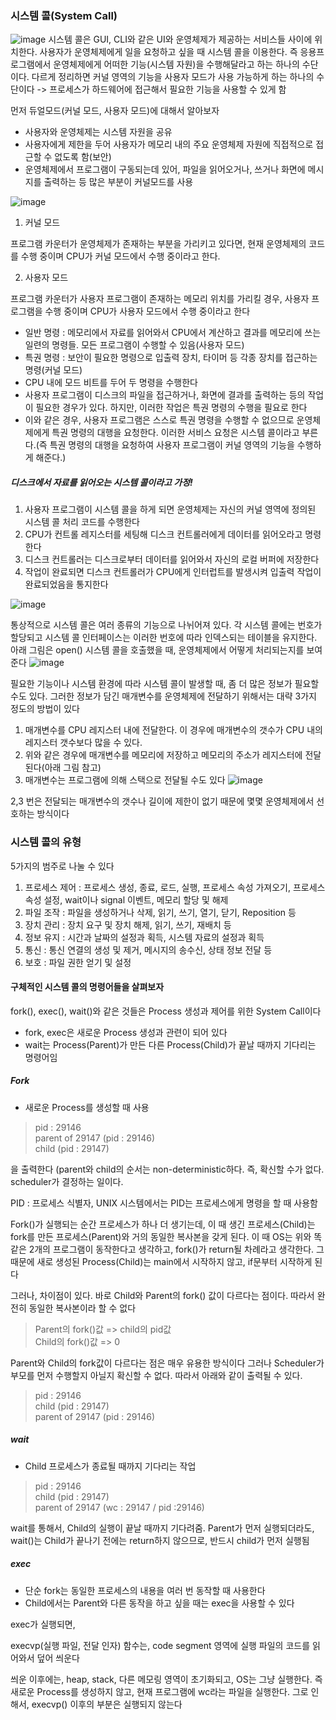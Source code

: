 ### 시스템 콜(System Call)

![image](https://user-images.githubusercontent.com/67304980/138099589-820b1865-4863-4fbc-a5a1-e560ea47e886.png)
시스템 콜은 GUI, CLI와 같은 UI와 운영체제가 제공하는 서비스들 사이에 위치한다. 사용자가 운영체제에게 일을 요청하고 싶을 때 시스템 콜을 이용한다. 즉 응용프로그램에서 운영체제에게 어떠한 기능(시스템 자원)을 수행해달라고 하는 하나의 수단이다. 다르게 정리하면 커널 영역의 기능을 사용자 모드가 사용 가능하게 하는 하나의 수단이다 -> 프로세스가 하드웨어에 접근해서 필요한 기능을 사용할 수 있게 함 

먼저 듀얼모드(커널 모드, 사용자 모드)에 대해서 알아보자
- 사용자와 운영체제는 시스템 자원을 공유
- 사용자에게 제한을 두어 사용자가 메모리 내의 주요 운영체제 자원에 직접적으로 접근할 수 없도록 함(보안)
- 운영체제에서 프로그램이 구동되는데 있어, 파일을 읽어오거나, 쓰거나 화면에 메시지를 출력하는 등 많은 부분이 커널모드를 사용

![image](https://user-images.githubusercontent.com/67304980/138100233-d3725955-a24b-4d6b-8c1e-a7359d5f9f64.png)


1. 커널 모드

프로그램 카운터가 운영체제가 존재하는 부분을 가리키고 있다면, 현재 운영체제의 코드를 수행 중이며 CPU가 커널 모드에서 수행 중이라고 한다.

2. 사용자 모드

프로그램 카운터가 사용자 프로그램이 존재하는 메모리 위치를 가리킬 경우, 사용자 프로그램을 수행 중이며 CPU가 사용자 모드에서 수행 중이라고 한다
- 일반 명령 : 메모리에서 자료를 읽어와서 CPU에서 계산하고 결과를 메모리에 쓰는 일련의 명령들. 모든 프로그램이 수행할 수 있음(사용자 모드)
- 특권 명령 : 보안이 필요한 명령으로 입출력 장치, 타이머 등 각종 장치를 접근하는 명령(커널 모드)
- CPU 내에 모드 비트를 두어 두 명령을 수행한다
- 사용자 프로그램이 디스크의 파일을 접근하거나, 화면에 결과를 출력하는 등의 작업이 필요한 경우가 있다. 하지만, 이러한 작업은 특권 명령의 수행을 필요로 한다
- 이와 같은 경우, 사용자 프로그램은 스스로 특권 명령을 수행할 수 없으므로 운영체제에게 특권 명령의 대행을 요청한다. 이러한 서비스 요청은 시스템 콜이라고 부른다.(즉 특권 명령의 대행을 요청하여 사용자 프로그램이 커널 영역의 기능을 수행하게 해준다.)

##### 디스크에서 자료를 읽어오는 시스템 콜이라고 가정!
1. 사용자 프로그램이 시스템 콜을 하게 되면 운영체제는 자신의 커널 영역에 정의된 시스템 콜 처리 코드를 수행한다
2. CPU가 컨트롤 레지스터를 세팅해 디스크 컨트롤러에게 데이터를 읽어오라고 명령한다
3. 디스크 컨트롤러는 디스크로부터 데이터를 읽어와서 자신의 로컬 버퍼에 저장한다
4. 작업이 완료되면 디스크 컨트롤러가 CPU에게 인터럽트를 발생시켜 입출력 작업이 완료되었음을 통지한다

![image](https://user-images.githubusercontent.com/67304980/138100993-3dc355d1-29fa-40f3-bb39-ceb5ccb79fda.png)


통상적으로 시스템 콜은 여러 종류의 기능으로 나뉘어져 있다. 각 시스템 콜에는 번호가 할당되고 시스템 콜 인터페이스는 이러한 번호에 따라 인덱스되는 테이블을 유지한다. 아래 그림은 open() 시스템 콜을 호출했을 때, 운영체제에서 어떻게 처리되는지를 보여준다
![image](https://user-images.githubusercontent.com/67304980/130344476-92efe21f-83ae-4bb4-afb0-3bad9cb867c2.png)

필요한 기능이나 시스템 환경에 따라 시스템 콜이 발생할 때, 좀 더 많은 정보가 필요할 수도 있다. 그러한 정보가 담긴 매개변수를 운영체제에 전달하기 위해서는 대략 3가지 정도의 방법이 있다
1. 매개변수를 CPU 레지스터 내에 전달한다. 이 경우에 매개변수의 갯수가 CPU 내의 레지스터 갯수보다 많을 수 있다.
2. 위와 같은 경우에 매개변수를 메모리에 저장하고 메모리의 주소가 레지스터에 전달된다(아래 그림 참고)
3. 매개변수는 프로그램에 의해 스택으로 전달될 수도 있다
![image](https://user-images.githubusercontent.com/67304980/130344566-9524faf8-584f-4aeb-a26e-96a42df69b0e.png)

2,3 번은 전달되는 매개변수의 갯수나 길이에 제한이 없기 때문에 몇몇 운영체제에서 선호하는 방식이다

### 시스템 콜의 유형

5가지의 범주로 나눌 수 있다
1. 프로세스 제어 : 프로세스 생성, 종료, 로드, 실행, 프로세스 속성 가져오기, 프로세스 속성 설정, wait이나 signal 이벤트, 메모리 할당 및 해제
2. 파일 조작 : 파일을 생성하거나 삭제, 읽기, 쓰기, 열기, 닫기, Reposition 등
3. 장치 관리 : 장치 요구 및 장치 해제, 읽기, 쓰기, 재배치 등
4. 정보 유지 : 시간과 날짜의 설정과 획득, 시스템 자료의 설정과 획득
5. 통신 : 통신 연결의 생성 및 제거, 메시지의 송수신, 상태 정보 전달 등
6. 보호 : 파일 권한 얻기 및 설정

#### 구체적인 시스템 콜의 명령어들을 살펴보자

fork(), exec(), wait()와 같은 것들은 Process 생성과 제어를 위한 System Call이다
- fork, exec은 새로운 Process 생성과 관련이 되어 있다
- wait는 Process(Parent)가 만든 다른 Process(Child)가 끝날 때까지 기다리는 명령어임

##### Fork
- 새로운 Process를 생성할 때 사용
> pid : 29146  
> parent of 29147 (pid : 29146)  
> child (pid : 29147)  

을 출력한다 (parent와 child의 순서는 non-deterministic하다. 즉, 확신할 수가 없다. scheduler가 결정하는 일이다.

PID : 프로세스 식별자, UNIX 시스템에서는 PID는 프로세스에게 명령을 할 때 사용함

Fork()가 실행되는 순간 프로세스가 하나 더 생기는데, 이 때 생긴 프로세스(Child)는 fork를 만든 프로세스(Parent)와 거의 동일한 복사본을 갖게 된다. 이 때 OS는 위와 똑같은 2개의 프로그램이 동작한다고 생각하고, fork()가 return될 차례라고 생각한다. 그 때문에 새로 생성된 Process(Child)는 main에서 시작하지 않고, if문부터 시작하게 된다

그러나, 차이점이 있다. 바로 Child와 Parent의 fork() 값이 다르다는 점이다. 따라서 완전히 동일한 복사본이라 할 수 없다
> Parent의 fork()값 => child의 pid값  
> Child의 fork()값 => 0  

Parent와 Child의 fork값이 다르다는 점은 매우 유용한 방식이다
그러나 Scheduler가 부모를 먼저 수행할지 아닐지 확신할 수 없다. 따라서 아래와 같이 출력될 수 있다.
> pid : 29146  
> child (pid : 29147)  
> parent of 29147 (pid : 29146)  

##### wait
- Child 프로세스가 종료될 때까지 기다리는 작업
> pid : 29146  
> child (pid : 29147)  
> parent of 29147 (wc : 29147 / pid :29146)  

wait를 통해서, Child의 실행이 끝날 때까지 기다려줌. Parent가 먼저 실행되더라도, wait()는 Child가 끝나기 전에는 return하지 않으므로, 반드시 child가 먼저 실행됨

##### exec
- 단순 fork는 동일한 프로세스의 내용을 여러 번 동작할 때 사용한다
- Child에서는 Parent와 다른 동작을 하고 싶을 때는 exec을 사용할 수 있다

exec가 실행되면,

execvp(실행 파일, 전달 인자) 함수는, code segment 영역에 실행 파일의 코드를 읽어와서 덮어 씌운다

씌운 이후에는, heap, stack, 다른 메모링 영역이 초기화되고, OS는 그냥 실행한다. 즉 새로운 Process를 생성하지 않고, 현재 프로그램에 wc라는 파일을 실행한다. 그로 인해서, execvp() 이후의 부분은 실행되지 않는다



